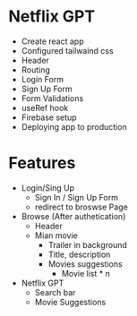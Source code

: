# Netflix GPT

- Create react app
- Configured tailwaind css
- Header
- Routing
- Login Form
- Sign Up Form
- Form Validations
- useRef hook
- Firebase setup
- Deploying app to production

# Features

- Login/Sing Up
  - Sign In / Sign Up Form
  - redirect to broswse Page
- Browse (After authetication)
  - Header
  - Mian movie
    - Trailer in background
    - Title, description
    - Movies suggestions
      - Movie list \* n
- Netflix GPT
  - Search bar
  - Movie Suggestions
